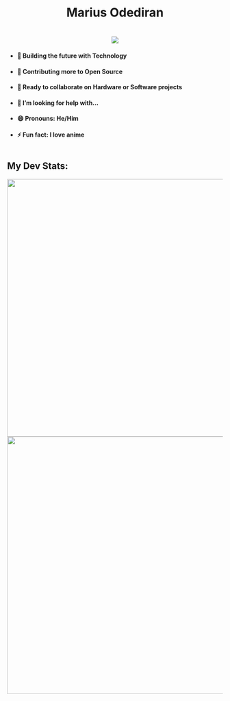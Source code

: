 <h1 align = center> Marius Odediran</h1>

 <h1 align="center">
  <a href="https://git.io/typing-svg">
    <img src="https://readme-typing-svg.herokuapp.com/?lines=Heyyo!👋;I'm+a+Techie...;Welcome+to+my+Profile!&color=149414&center=true&size=25&">
  </a>
</h1>

- #### 🔭 Building the future with Technology

- #### 🌱 Contributing more to Open Source
  
- #### 👯 Ready to collaborate on Hardware or Software projects 
 
- #### 🤔 I’m looking for help with...
 
- #### 😄 Pronouns: He/Him
 
- #### ⚡ Fun fact: I love anime <br><br>


## My Dev Stats:
<div align="center">
  <img align="center" width=600em src="https://github-readme-stats.vercel.app/api?username=Marius-Diran&icon_color=149414&title_color=149414&show_icons=true&bg_color=000000&include_all_commits=true&count_private=true&border_radius=30&text_color=149414"/>
  <img align="center" width=600em src="https://github-readme-stats.vercel.app/api/top-langs/?username=Marius-Diran&layout=compact&title_color=149414&text_color=149414&langs_count=7&bg_color=000"/>
 </div> 
